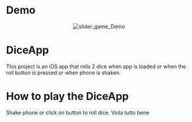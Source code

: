 # Demo

<span>&emsp;&emsp;&emsp;&emsp;&emsp;&emsp;&emsp;&emsp;&emsp;&emsp;&emsp;&emsp;&emsp;</span>![slider_game_Demo](https://user-images.githubusercontent.com/16315708/37694593-f17ab59c-2c9e-11e8-83a5-b25469d63e53.gif)


# DiceApp
This project is an iOS app that rolls 2 dice when app is loaded or when the roll button is pressed or when phone is shaken.

# How to play the DiceApp
Shake phone or click on button to roll dice. Voila tutto bene

